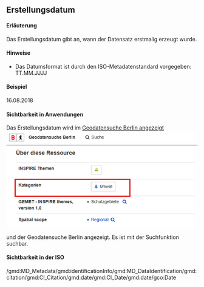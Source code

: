 ## Erstellungsdatum

#### Erläuterung
Das Erstellungsdatum gibt an, wann der Datensatz erstmalig erzeugt wurde.

#### Hinweise
* Das Datumsformat ist durch den ISO-Metadatenstandard vorgegeben: TT.MM.JJJJ

#### Beispiel
16.08.2018

#### Sichtbarkeit in Anwendungen
Das Erstellungsdatum wird im <a href="https://gdi.berlin.de/geonetwork/srv/ger/catalog.search#/metadata/4949391f-a7a9-4b24-b855-5e8dbf5e3f6d" class="popup" target="_blank">Geodatensuche Berlin angezeigt<span><img src="https://raw.githubusercontent.com/gdi-be/mde-deployment/refs/heads/main/codelists/help/previews/topicCategory.png"></span></a>

und der Geodatensuche Berlin angezeigt. Es ist mit der Suchfunktion suchbar.

#### Sichtbarkeit in der ISO
/gmd:MD_Metadata/gmd:identificationInfo/gmd:MD_DataIdentification/gmd:citation/gmd:CI_Citation/gmd:date/gmd:CI_Date/gmd:date/gco:Date
